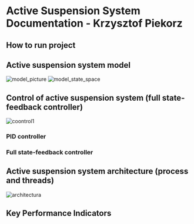 # Active Suspension System Documentation - Krzysztof Piekorz

## How to run project


## Active suspension system model
![model_picture](https://user-images.githubusercontent.com/52105679/128628600-c195fbac-2ef6-40db-b4ae-7a75dfccfc96.png)
![model_state_space](https://user-images.githubusercontent.com/52105679/128628603-87039a83-bb77-4b60-8424-d3ac68fe2741.png)

## Control of active suspension system (full state-feedback controller)
![coontrol1](https://user-images.githubusercontent.com/52105679/128624368-c3abf533-8c2d-46d1-b964-201f789b0200.png)

### PID controller


### Full state-feedback controller


## Active suspension system architecture (process and threads)
![architectura](https://user-images.githubusercontent.com/52105679/128628677-73a0f736-bf6f-4d22-a686-0694084a95f2.png)

## Key Performance Indicators

